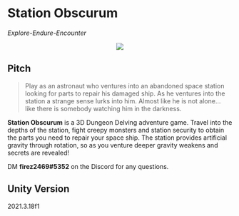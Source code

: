 # Station Obscurum
*Explore-Endure-Encounter*

<p align="center">
  <img src="https://cdn.discordapp.com/attachments/1015823876451749889/1072337266590105610/spacestation.png" />
</p>

## Pitch
>Play as an astronaut who ventures into an abandoned space station looking for parts to repair his damaged ship. As he ventures into the station a strange sense lurks into him. Almost like he is not alone... like there is somebody watching him in the darkness.

**Station Obscurum** is a 3D Dungeon Delving adventure game. Travel into the depths of the station, fight creepy monsters and station security to obtain the parts you need to repair your space ship. The station provides artificial gravity through rotation, so as you venture deeper gravity weakens and secrets are revealed!

DM **firez2469#5352** on the Discord for any questions.

## Unity Version
2021.3.18f1


